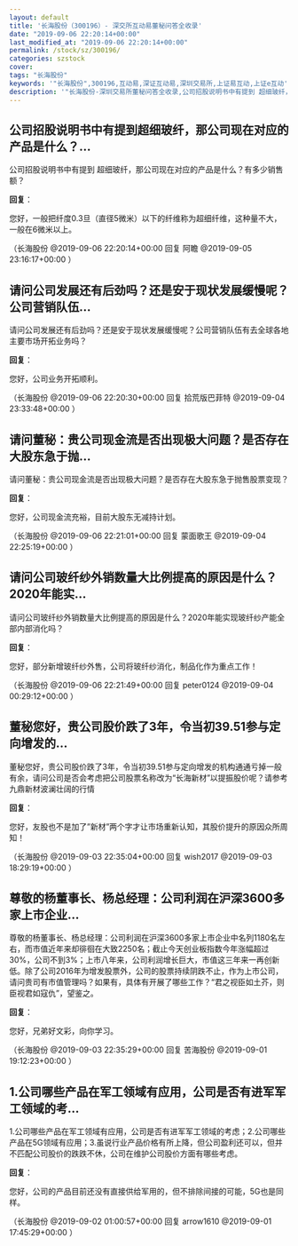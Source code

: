 ```yaml
---
layout: default
title: '长海股份（300196）- 深交所互动易董秘问答全收录'
date: "2019-09-06 22:20:14+00:00"
last_modified_at: "2019-09-06 22:20:14+00:00"
permalink: /stock/sz/300196/
categories: szstock
cover: 
tags: "长海股份"
keywords: '"长海股份",300196,互动易,深证互动易,深圳交易所,上证易互动,上证e互动'
description: '"长海股份-深圳交易所董秘问答全收录,公司招股说明书中有提到 超细玻纤，那公司现在对应的产品是什么？有多少销售额？"'
---
```


## 公司招股说明书中有提到超细玻纤，那公司现在对应的产品是什么？...

公司招股说明书中有提到 超细玻纤，那公司现在对应的产品是什么？有多少销售额？

**回复**：

您好，一般把纤度0.3旦（直径5微米）以下的纤维称为超细纤维，这种量不大，一般在6微米以上。 

（长海股份  @2019-09-06 22:20:14+00:00 回复 阿瞻  @2019-09-05 23:16:17+00:00 ）

## 请问公司发展还有后劲吗？还是安于现状发展缓慢呢？公司营销队伍...

请问公司发展还有后劲吗？还是安于现状发展缓慢呢？公司营销队伍有去全球各地主要市场开拓业务吗？

**回复**：

您好，公司业务开拓顺利。 

（长海股份  @2019-09-06 22:20:30+00:00 回复 拾荒版巴菲特  @2019-09-04 23:33:48+00:00 ）

## 请问董秘：贵公司现金流是否出现极大问题？是否存在大股东急于抛...

请问董秘：贵公司现金流是否出现极大问题？是否存在大股东急于抛售股票变现？

**回复**：

您好，公司现金流充裕，目前大股东无减持计划。 

（长海股份  @2019-09-06 22:21:01+00:00 回复 蒙面歌王  @2019-09-04 22:25:19+00:00 ）

## 请问公司玻纤纱外销数量大比例提高的原因是什么？2020年能实...

请问公司玻纤纱外销数量大比例提高的原因是什么？2020年能实现玻纤纱产能全部内部消化吗？

**回复**：

您好，部分新增玻纤纱外售，公司将玻纤纱消化，制品化作为重点工作！ 

（长海股份  @2019-09-06 22:21:49+00:00 回复 peter0124  @2019-09-04 00:29:12+00:00 ）

## 董秘您好，贵公司股价跌了3年，令当初39.51参与定向增发的...

董秘您好，贵公司股价跌了3年，令当初39.51参与定向增发的机构通通亏掉一般有余，请问公司是否会考虑把公司股票名称改为“长海新材”以提振股价呢？请参考九鼎新材波澜壮阔的行情

**回复**：

您好，友股也不是加了”新材”两个字才让市场重新认知，其股价提升的原因众所周知！ 

（长海股份  @2019-09-03 22:35:04+00:00 回复 wish2017  @2019-09-03 18:29:19+00:00 ）

## 尊敬的杨董事长、杨总经理：公司利润在沪深3600多家上市企业...

尊敬的杨董事长、杨总经理：公司利润在沪深3600多家上市企业中名列1180名左右，而市值近年来却徘徊在大致2250名；截止今天创业板指数今年涨幅超过30%，公司不到3%；上市八年来，公司利润增长巨大，市值这三年来一再创新低。除了公司2016年为增发股票外，公司的股票持续阴跌不止，作为上市公司，请问贵司有市值管理吗？如果有，具体有开展了哪些工作？“君之视臣如土芥，则臣视君如寇仇”，望鉴之。

**回复**：

您好，兄弟好文彩，向你学习。 

（长海股份  @2019-09-03 22:35:29+00:00 回复 苦海股份  @2019-09-01 19:12:23+00:00 ）

## 1.公司哪些产品在军工领域有应用，公司是否有进军军工领域的考...

1.公司哪些产品在军工领域有应用，公司是否有进军军工领域的考虑；2.公司哪些产品在5G领域有应用；3.虽说行业产品价格有所上降，但公司盈利还可以，但并不匹配公司股价的跌跌不休，公司在维护公司股价方面有哪些考虑。

**回复**：

您好，公司的产品目前还没有直接供给军用的，但不排除间接的可能，5G也是同样。 

（长海股份  @2019-09-02 01:00:57+00:00 回复 arrow1610  @2019-09-01 17:45:29+00:00 ）

